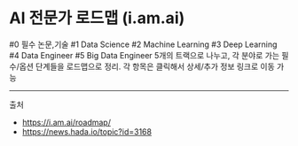 # AI 전문가 로드맵 (i.am.ai)


#0 필수 논문,기술
#1 Data Science
#2 Machine Learning
#3 Deep Learning
#4 Data Engineer
#5 Big Data Engineer
5개의 트랙으로 나누고, 각 분야로 가는 필수/옵션 단계들을 로드맵으로 정리.
각 항목은 클릭해서 상세/추가 정보 링크로 이동 가능







---
출처
- https://i.am.ai/roadmap/
- https://news.hada.io/topic?id=3168